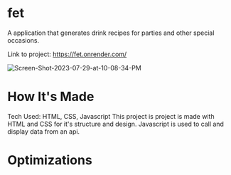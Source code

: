 # fet
A application that generates drink recipes for parties and other special occasions.

Link to project: https://fet.onrender.com/

<img src="https://i.ibb.co/QvMDLjh/Screen-Shot-2023-07-29-at-10-08-34-PM.png" alt="Screen-Shot-2023-07-29-at-10-08-34-PM" border="0">

# How It's Made
Tech Used: HTML, CSS, Javascript
This project is project is made with HTML and CSS for it's structure and design. Javascript is used to call and display data from an api.

# Optimizations
